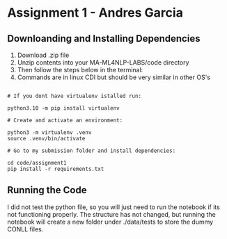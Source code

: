 # Assignment 1 - Andres Garcia

## Downloanding and Installing Dependencies

1. Download .zip file
2. Unzip contents into your MA-ML4NLP-LABS/code directory
3. Then follow the steps below in the terminal:
4. Commands are in linux CDI but should be very similar in other OS's

```

# If you dont have virtualenv istalled run:

python3.10 -m pip install virtualenv

# Create and activate an environment:

python3 -m virtualenv .venv
source .venv/bin/activate

# Go to my submission folder and install dependencies:

cd code/assignment1
pip install -r requirements.txt

```

## Running the Code
I did not test the python file, so you will just need to run the notebook if its not functioning properly. The structure has not changed, but running the notebook will create a new folder under ./data/tests to store the dummy CONLL files.

